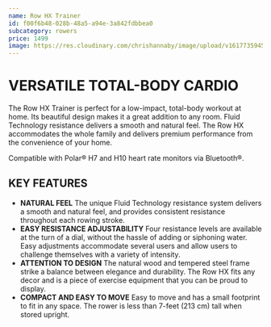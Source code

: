 ```yaml
---
name: Row HX Trainer
id: f00f6b48-028b-48a5-a94e-3a842fdbbea0
subcategory: rowers
price: 1499
image: https://res.cloudinary.com/chrishannaby/image/upload/v1617735945/lifefitness/Row-HX-Trainer-Standard-Angled-l_oflh13.jpg
---
```

# VERSATILE TOTAL-BODY CARDIO
The Row HX Trainer is perfect for a low-impact, total-body workout at home. Its beautiful design makes it a great addition to any room. Fluid Technology resistance delivers a smooth and natural feel. The Row HX accommodates the whole family and delivers premium performance from the convenience of your home.



Compatible with Polar® H7 and H10 heart rate monitors via Bluetooth®.




## KEY FEATURES
 

- **NATURAL FEEL**
  The unique Fluid Technology resistance system delivers a smooth and natural feel, and provides consistent resistance throughout each rowing stroke.
- **EASY RESISTANCE ADJUSTABILITY**
  Four resistance levels are available at the turn of a dial, without the hassle of adding or siphoning water. Easy adjustments accommodate several users and allow users to challenge themselves with a variety of intensity.
- **ATTENTION TO DESIGN**
  The natural wood and tempered steel frame strike a balance between elegance and durability. The Row HX fits any decor and is a piece of exercise equipment that you can be proud to display.
- **COMPACT AND EASY TO MOVE**
  Easy to move and has a small footprint to fit in any space. The rower is less than 7-feet (213 cm) tall when stored upright.